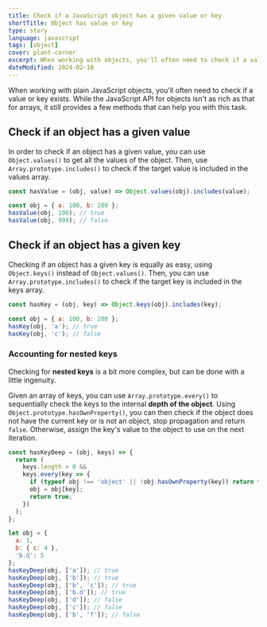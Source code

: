 ```yaml
---
title: Check if a JavaScript object has a given value or key
shortTitle: Object has value or key
type: story
language: javascript
tags: [object]
cover: plant-corner
excerpt: When working with objects, you'll often need to check if a value or key exists, and these snippets will show you how to do just that.
dateModified: 2024-02-10
---
```


When working with plain JavaScript objects, you'll often need to check if a value or key exists. While the JavaScript API for objects isn't as rich as that for arrays, it still provides a few methods that can help you with this task.

## Check if an object has a given value

In order to check if an object has a given value, you can use `Object.values()` to get all the values of the object. Then, use `Array.prototype.includes()` to check if the target value is included in the values array.


```js
const hasValue = (obj, value) => Object.values(obj).includes(value);

const obj = { a: 100, b: 200 };
hasValue(obj, 100); // true
hasValue(obj, 999); // false
```

## Check if an object has a given key

Checking if an object has a given key is equally as easy, using `Object.keys()` instead of `Object.values()`. Then, you can use `Array.prototype.includes()` to check if the target key is included in the keys array.

```js
const hasKey = (obj, key) => Object.keys(obj).includes(key);

const obj = { a: 100, b: 200 };
hasKey(obj, 'a'); // true
hasKey(obj, 'c'); // false
```

### Accounting for nested keys

Checking for **nested keys** is a bit more complex, but can be done with a little ingenuity.

Given an array of keys, you can use `Array.prototype.every()` to sequentially check the keys to the internal **depth of the object**. Using `Object.prototype.hasOwnProperty()`, you can then check if the object does not have the current key or is not an object, stop propagation and return `false`. Otherwise, assign the key's value to the object to use on the next iteration.

```js
const hasKeyDeep = (obj, keys) => {
  return (
    keys.length > 0 &&
    keys.every(key => {
      if (typeof obj !== 'object' || !obj.hasOwnProperty(key)) return false;
      obj = obj[key];
      return true;
    })
  );
};

let obj = {
  a: 1,
  b: { c: 4 },
  'b.d': 5
};
hasKeyDeep(obj, ['a']); // true
hasKeyDeep(obj, ['b']); // true
hasKeyDeep(obj, ['b', 'c']); // true
hasKeyDeep(obj, ['b.d']); // true
hasKeyDeep(obj, ['d']); // false
hasKeyDeep(obj, ['c']); // false
hasKeyDeep(obj, ['b', 'f']); // false
```
